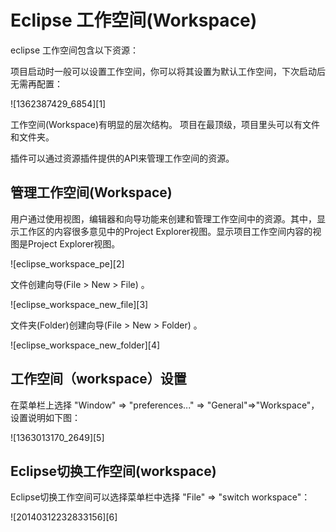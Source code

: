 # Eclipse 工作空间(Workspace)

eclipse 工作空间包含以下资源：

项目启动时一般可以设置工作空间，你可以将其设置为默认工作空间，下次启动后无需再配置：

![1362387429_6854][1]

工作空间(Workspace)有明显的层次结构。 项目在最顶级，项目里头可以有文件和文件夹。

插件可以通过资源插件提供的API来管理工作空间的资源。

## 管理工作空间(Workspace)

用户通过使用视图，编辑器和向导功能来创建和管理工作空间中的资源。其中，显示工作区的内容很多意见中的Project Explorer视图。显示项目工作空间内容的视图是Project Explorer视图。

![eclipse_workspace_pe][2]

文件创建向导(File > New > File) 。

![eclipse_workspace_new_file][3]

文件夹(Folder)创建向导(File > New > Folder) 。

![eclipse_workspace_new_folder][4]

## 工作空间（workspace）设置

在菜单栏上选择 "Window" => "preferences..." => "General"=>"Workspace"，设置说明如下图：

![1363013170_2649][5]

## Eclipse切换工作空间(workspace)

Eclipse切换工作空间可以选择菜单栏中选择 "File" => "switch workspace"：

![20140312232833156][6]
